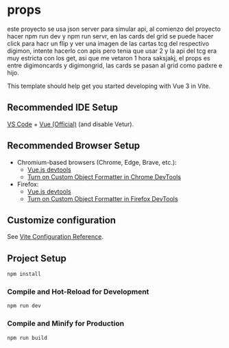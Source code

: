 # props

este proyecto se usa json server para simular api, al comienzo del  proyecto hacer npm run dev y npm run servr,
en las cards del grid se puede hacer click para hacr un flip y ver una imagen de las cartas tcg del respectivo digimon, intente hacerlo con apis
pero tenia que usar 2 y la api del tcg era muy estricta con los get, asi que me vetaron 1 hora saksjakj, el props es entre digimoncards y digimongrid, las cards se
pasan al grid como padxre e hijo.



This template should help get you started developing with Vue 3 in Vite.

## Recommended IDE Setup

[VS Code](https://code.visualstudio.com/) + [Vue (Official)](https://marketplace.visualstudio.com/items?itemName=Vue.volar) (and disable Vetur).

## Recommended Browser Setup

- Chromium-based browsers (Chrome, Edge, Brave, etc.):
  - [Vue.js devtools](https://chromewebstore.google.com/detail/vuejs-devtools/nhdogjmejiglipccpnnnanhbledajbpd) 
  - [Turn on Custom Object Formatter in Chrome DevTools](http://bit.ly/object-formatters)
- Firefox:
  - [Vue.js devtools](https://addons.mozilla.org/en-US/firefox/addon/vue-js-devtools/)
  - [Turn on Custom Object Formatter in Firefox DevTools](https://fxdx.dev/firefox-devtools-custom-object-formatters/)

## Customize configuration

See [Vite Configuration Reference](https://vite.dev/config/).

## Project Setup

```sh
npm install
```

### Compile and Hot-Reload for Development

```sh
npm run dev
```

### Compile and Minify for Production

```sh
npm run build
```
